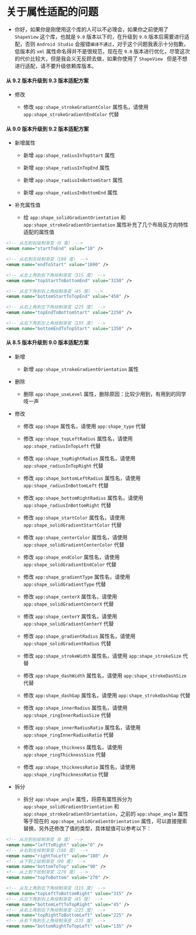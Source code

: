 # 关于属性适配的问题

* 你好，如果你是刚使用这个库的人可以不必理会，如果你之前使用了 `ShapeView` 这个库，也就是 `9.0` 版本以下的，在升级到 `9.0` 版本后需要进行适配，否则 `Android Studio` 会报错`编译不通过`，对于这个问题我表示十分抱歉，低版本的 `xml` 属性命名得并不是很规范，现在在 `9.0` 版本进行优化，尽管这次的代价比较大，但是我会义无反顾去做，如果你使用了 `ShapeView ` 但是不想进行适配，请不要升级依赖库版本。

#### 从 9.2 版本升级到 9.3 版本适配方案

* 修改

    * 修改 `app:shape_strokeGradientColor` 属性名，请使用 `app:shape_strokeGradientEndColor` 代替

#### 从 9.0 版本升级到 9.2 版本适配方案

* 新增属性

    * 新增 `app:shape_radiusInTopStart` 属性

    * 新增 `app:shape_radiusInTopEnd` 属性

    * 新增 `app:shape_radiusInBottomStart` 属性

    * 新增 `app:shape_radiusInBottomEnd` 属性

* 补充属性值

    * 给 `app:shape_solidGradientOrientation` 和 `app:shape_strokeGradientOrientation` 属性补充了几个布局反方向特性适配的属性值

```xml
<!-- 从左到右绘制渐变（0 度） -->
<enum name="startToEnd" value="10" />

<!-- 从右到左绘制渐变（180 度） -->
<enum name="endToStart" value="1800" />

<!-- 从左上角到右下角绘制渐变（315 度） -->
<enum name="topStartToBottomEnd" value="3150" />

<!-- 从左下角到右上角绘制渐变（45 度） -->
<enum name="bottomStartToTopEnd" value="450" />

<!-- 从右上角到左下角绘制渐变（225 度） -->
<enum name="topEndToBottomStart" value="2250" />

<!-- 从右下角到左上角绘制渐变（135 度） -->
<enum name="bottomEndToTopStart" value="1350" />
```

#### 从 8.5 版本升级到 9.0 版本适配方案

* 新增

    * 新增 `app:shape_strokeGradientOrientation` 属性

* 删除

    * 删除 `app:shape_useLevel` 属性，删除原因：比较少用到，有用到的同学吱一声

* 修改

    * 修改 `app:shape` 属性名，请使用 `app:shape_type` 代替

    * 修改 `app:shape_topLeftRadius` 属性名，请使用 `app:shape_radiusInTopLeft` 代替

    * 修改 `app:shape_topRightRadius` 属性名，请使用 `app:shape_radiusInTopRight` 代替

    * 修改 `app:shape_bottomLeftRadius` 属性名，请使用 `app:shape_radiusInBottomLeft` 代替

    * 修改 `app:shape_bottomRightRadius` 属性名，请使用 `app:shape_radiusInBottomRight` 代替

    * 修改 `app:shape_startColor` 属性名，请使用 `app:shape_solidGradientStartColor` 代替

    * 修改 `app:shape_centerColor` 属性名，请使用 `app:shape_solidGradientCenterColor` 代替

    * 修改 `app:shape_endColor` 属性名，请使用 `app:shape_solidGradientEndColor` 代替

    * 修改 `app:shape_gradientType` 属性名，请使用 `app:shape_solidGradientType` 代替

    * 修改 `app:shape_centerX` 属性名，请使用 `app:shape_solidGradientCenterX` 代替

    * 修改 `app:shape_centerY` 属性名，请使用 `app:shape_solidGradientCenterY` 代替

    * 修改 `app:shape_gradientRadius` 属性名，请使用 `app:shape_solidGradientRadius` 代替

    * 修改 `app:shape_strokeWidth` 属性名，请使用 `app:shape_strokeSize` 代替

    * 修改 `app:shape_dashWidth` 属性名，请使用 `app:shape_strokeDashSize` 代替

    * 修改 `app:shape_dashGap` 属性名，请使用 `app:shape_strokeDashGap` 代替

    * 修改 `app:shape_innerRadius` 属性名，请使用 `app:shape_ringInnerRadiusSize` 代替

    * 修改 `app:shape_innerRadiusRatio` 属性名，请使用 `app:shape_ringInnerRadiusRatio` 代替

    * 修改 `app:shape_thickness` 属性名，请使用 `app:shape_ringThicknessSize` 代替

    * 修改 `app:shape_thicknessRatio` 属性名，请使用 `app:shape_ringThicknessRatio` 代替

* 拆分

    * 拆分 `app:shape_angle` 属性，将原有属性拆分为 `app:shape_solidGradientOrientation` 和 `app:shape_strokeGradientOrientation`，之前的 `app:shape_angle` 属性等于现在的 `app:shape_solidGradientOrientation` 属性，可以直接搜索替换，另外还修改了值的类型，具体赋值可以参考以下：

```xml
<!-- 从左到右绘制渐变（0 度） -->
<enum name="leftToRight" value="0" />
<!-- 从右到左绘制渐变（180 度） -->
<enum name="rightToLeft" value="180" />
<!-- 从下到上绘制渐变（90 度） -->
<enum name="bottomToTop" value="90" />
<!-- 从上到下绘制渐变（270 度） -->
<enum name="topToBottom" value="270" />

<!-- 从左上角到右下角绘制渐变（315 度） -->
<enum name="topLeftToBottomRight" value="315" />
<!-- 从左下角到右上角绘制渐变（45 度） -->
<enum name="bottomLeftToTopRight" value="45" />
<!-- 从右上角到左下角绘制渐变（225 度） -->
<enum name="topRightToBottomLeft" value="225" />
<!-- 从右下角到左上角绘制渐变（135 度） -->
<enum name="bottomRightToTopLeft" value="135" />
```